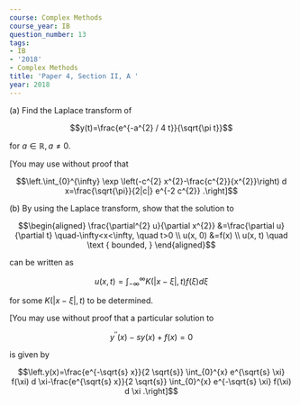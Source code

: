 ```yaml
---
course: Complex Methods
course_year: IB
question_number: 13
tags:
- IB
- '2018'
- Complex Methods
title: 'Paper 4, Section II, A '
year: 2018
---
```




(a) Find the Laplace transform of

$$y(t)=\frac{e^{-a^{2} / 4 t}}{\sqrt{\pi t}}$$

for $a \in \mathbb{R}, a \neq 0$.

[You may use without proof that

$$\left.\int_{0}^{\infty} \exp \left(-c^{2} x^{2}-\frac{c^{2}}{x^{2}}\right) d x=\frac{\sqrt{\pi}}{2|c|} e^{-2 c^{2}} .\right]$$

(b) By using the Laplace transform, show that the solution to

$$\begin{aligned}
\frac{\partial^{2} u}{\partial x^{2}} &=\frac{\partial u}{\partial t} \quad-\infty<x<\infty, \quad t>0 \\
u(x, 0) &=f(x) \\
u(x, t) \quad \text { bounded, }
\end{aligned}$$

can be written as

$$u(x, t)=\int_{-\infty}^{\infty} K(|x-\xi|, t) f(\xi) d \xi$$

for some $K(|x-\xi|, t)$ to be determined.

[You may use without proof that a particular solution to

$$y^{\prime \prime}(x)-s y(x)+f(x)=0$$

is given by

$$\left.y(x)=\frac{e^{-\sqrt{s} x}}{2 \sqrt{s}} \int_{0}^{x} e^{\sqrt{s} \xi} f(\xi) d \xi-\frac{e^{\sqrt{s} x}}{2 \sqrt{s}} \int_{0}^{x} e^{-\sqrt{s} \xi} f(\xi) d \xi .\right]$$
